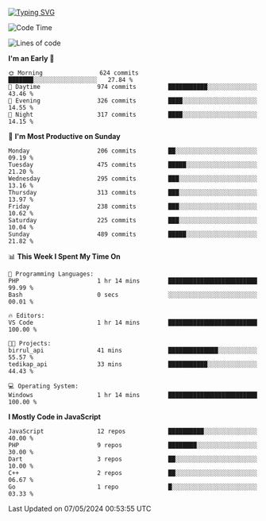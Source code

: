 [![Typing SVG](https://readme-typing-svg.demolab.com?font=Fira+Code&pause=1000&color=F7F7F7&random=false&width=435&lines=Hi+%F0%9F%91%8B%2C+I'm+Rafiu+Sidqi;Junior+Backend+Developer)](https://git.io/typing-svg)
<!--START_SECTION:waka-->
![Code Time](http://img.shields.io/badge/Code%20Time-199%20hrs%2019%20mins-blue)

![Lines of code](https://img.shields.io/badge/From%20Hello%20World%20I%27ve%20Written-870.2%20thousand%20lines%20of%20code-blue)

**I'm an Early 🐤** 

```text
🌞 Morning                624 commits         ███████░░░░░░░░░░░░░░░░░░   27.84 % 
🌆 Daytime                974 commits         ███████████░░░░░░░░░░░░░░   43.46 % 
🌃 Evening                326 commits         ████░░░░░░░░░░░░░░░░░░░░░   14.55 % 
🌙 Night                  317 commits         ████░░░░░░░░░░░░░░░░░░░░░   14.15 % 
```
📅 **I'm Most Productive on Sunday** 

```text
Monday                   206 commits         ██░░░░░░░░░░░░░░░░░░░░░░░   09.19 % 
Tuesday                  475 commits         █████░░░░░░░░░░░░░░░░░░░░   21.20 % 
Wednesday                295 commits         ███░░░░░░░░░░░░░░░░░░░░░░   13.16 % 
Thursday                 313 commits         ███░░░░░░░░░░░░░░░░░░░░░░   13.97 % 
Friday                   238 commits         ███░░░░░░░░░░░░░░░░░░░░░░   10.62 % 
Saturday                 225 commits         ███░░░░░░░░░░░░░░░░░░░░░░   10.04 % 
Sunday                   489 commits         █████░░░░░░░░░░░░░░░░░░░░   21.82 % 
```


📊 **This Week I Spent My Time On** 

```text
💬 Programming Languages: 
PHP                      1 hr 14 mins        █████████████████████████   99.99 % 
Bash                     0 secs              ░░░░░░░░░░░░░░░░░░░░░░░░░   00.01 % 

🔥 Editors: 
VS Code                  1 hr 14 mins        █████████████████████████   100.00 % 

🐱‍💻 Projects: 
birrul_api               41 mins             ██████████████░░░░░░░░░░░   55.57 % 
tedikap_api              33 mins             ███████████░░░░░░░░░░░░░░   44.43 % 

💻 Operating System: 
Windows                  1 hr 14 mins        █████████████████████████   100.00 % 
```

**I Mostly Code in JavaScript** 

```text
JavaScript               12 repos            ██████████░░░░░░░░░░░░░░░   40.00 % 
PHP                      9 repos             ████████░░░░░░░░░░░░░░░░░   30.00 % 
Dart                     3 repos             ██░░░░░░░░░░░░░░░░░░░░░░░   10.00 % 
C++                      2 repos             ██░░░░░░░░░░░░░░░░░░░░░░░   06.67 % 
Go                       1 repo              █░░░░░░░░░░░░░░░░░░░░░░░░   03.33 % 
```




 Last Updated on 07/05/2024 00:53:55 UTC
<!--END_SECTION:waka-->

